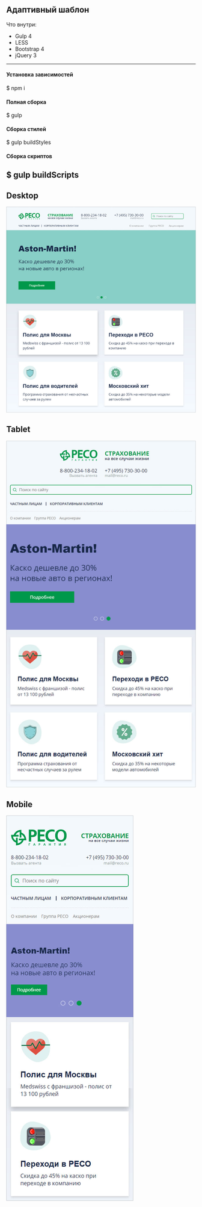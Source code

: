 ## Адаптивный шаблон
Что внутри:
* Gulp 4
* LESS
* Bootstrap 4
* jQuery 3
---
#### Установка зависимостей
$ npm i
#### Полная сборка
$ gulp
#### Сборка стилей
$ gulp buildStyles
#### Сборка скриптов
$ gulp buildScripts
---
Desktop
---
![](https://github.com/AKopytenko/Templates/blob/master/reco/preview-desktop.jpg)

Tablet
---
![](https://github.com/AKopytenko/Templates/blob/master/reco/preview-tablet.jpg)

Mobile
---
![](https://github.com/AKopytenko/Templates/blob/master/reco/preview-mobile.jpg)
